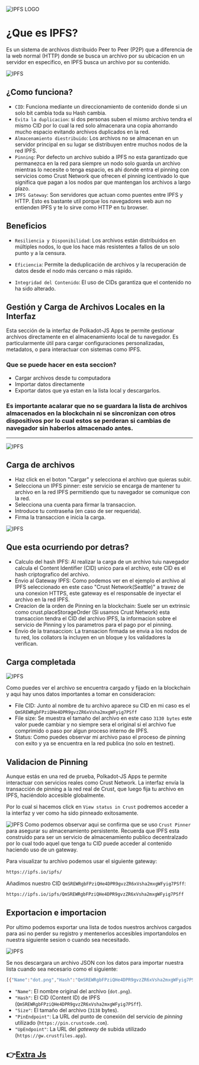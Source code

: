 ![IPFS LOGO](/img/IPFS.png)

# ¿Que es IPFS?

Es un sistema de archivos distribuido Peer to Peer (P2P) que a diferencia de la web normal (HTTP) donde se busca un archivo por su ubicacion en un servidor en especifico, en IPFS busca un archivo por su contenido.

![IPFS](/img/ClienteServidorVsIPFS.png)

## ¿Como funciona?
* `CID`: Funciona mediante un direccionamiento de contenido donde si un solo bit cambia toda su Hash cambia.
* `Evita la duplicacion`: si dos personas suben el mismo archivo tendra el mismo CID por lo cual la red solo almacenara una copia ahorrando mucho espacio evitando archivos duplicados en la red.
* `Almacenamiento diestribuido`: Los archivos no se almacenan en un servidor principal en su lugar se distribuyen entre muchos nodos de la red IPFS.
* `Pinning`: Por defecto un archivo subido a IPFS no esta garantizado que permanezca en la red para siempre un nodo solo guarda un archivo mientras lo necesite o tenga espacio, es ahi donde entra el pinning con servicios como Crust Network que ofrecen el pinning icentivado lo que significa que pagan a los nodos par que mantengan los archivos a largo plazo.
* `IPFS Gateway`: Son servidores que actuan como puentes entre IPFS y HTTP. Esto es bastante util porque los navegadores web aun no entienden IPFS y te lo sirve como HTTP en tu browser.
## Beneficios

* `Resiliencia y Disponibilidad`: Los archivos están distribuidos en múltiples nodos, lo que los hace más resistentes a fallos de un solo punto y a la censura.

* `Eficiencia`: Permite la deduplicación de archivos y la recuperación de datos desde el nodo más cercano o más rápido.

* `Integridad del Contenido`: El uso de CIDs garantiza que el contenido no ha sido alterado.

##  Gestión y Carga de Archivos Locales en la Interfaz

Esta sección de la interfaz de Polkadot-JS Apps te permite gestionar archivos directamente en el almacenamiento local de tu navegador. Es particularmente útil para cargar configuraciones personalizadas, metadatos, o para interactuar con sistemas como IPFS.

### Que se puede hacer en esta seccion?
* Cargar archivos desde tu computadora 
* Importar datos directamente
* Exportar datos que ya estan en la lista local y descargarlos.
### Es importante acalarar que no se guardara la lista de archivos almacenados en la blockchain ni se sincronizan con otros dispositivos por lo cual estos se perderan si cambias de navegador sin haberlos almacenado antes.
--- 

![IPFS](/img/ipfsDot.png)

## Carga de archivos
* Haz click en el boton "Cargar" y selecciona el archivo que quieras subir.
* Selecciona un IPFS pinner: este servicio se encarga de mantener tu archivo en la red IPFS permitiendo que tu navegador se comunique con la red.
* Selecciona una cuenta para firmar la transaccion.
* Introduce tu contraseña (en caso de ser requerida).
* Firma la transaccion e inicia la carga.

![IPFS](/img/IPFSUpload.png)

## Que esta ocurriendo por detras?
* Calculo del hash IPFS: Al realizar la carga de un archivo tuiu navegador calcula el Content Identifier (CID) unico para el archivo, este CID es el hash criptografico del archivo.
* Envio al Gateway IPFS: Como podemos ver en el ejemplo el archivo al IPFS seleccionado en este caso "Crust Network(Seattle)" a travez de una conexion HTTPS, este gateway es el responsable de inyectar el archivo en la red IPFS.
* Creacion de la orden de Pinning en la blockchain: Suele ser un extrinsic como crust.placeStorageOrder (Si usamos Crust Network) esta transaccion tendra el CID del archivo IPFS, la informacion sobre el servicio de Pinning y los parametros para el pago por el pinning.
* Envio de la transaccion: La transacion firmada se envia a los nodos de tu red, los collators la incluyen en un bloque y los validadores la verifican.



## Carga completada

![IPFS](/img/IPFSdash.png)


Como puedes ver el archivo se encuentra cargado y fijado en la blockchain y aqui hay unos datos importantes a tomar en consideracion:
* File CID: Junto al nombre de tu archivo aparece su CID en mi caso es el `QmSREWRgbFPziQHe4DPR9gvzZR6xVsha2mxgWFyig7PSff`
* File size: Se muestra el tamaño del archivo en este caso `3130 bytes` este valor puede cambiar y no siempre sera el original si el archivo fue comprimido o paso por algun proceso interno de IPFS.
* Status: Como puedes observar mi archivo paso el proceso de pinning con exito y ya se encuentra en la red publica (no solo en testnet).

## Validacion de Pinning
Aunque estás en una red de prueba, Polkadot-JS Apps te permite interactuar con servicios reales como Crust Network. La interfaz envía la transacción de pinning a la red real de Crust, que luego fija tu archivo en IPFS, haciéndolo accesible globalmente.

Por lo cual si hacemos click en `View status in Crust` podremos acceder a la interfaz y ver como ha sido pinneado exitosamente.

![IPFS](/img/IPFSdash.png)
Como podemos observar aqui se confirma que se uso `Crust Pinner` para asegurar su almacenamiento persistente.
Recuerda que IPFS esta construido para ser un servicio de almacenamiento publico decentralzado por lo cual todo aquel que tenga tu CID puede acceder al contenido haciendo uso de un gateway.

Para visualizar tu archivo podemos usar el siguiente gateway:
```bash
https://ipfs.io/ipfs/
``` 
Añadimos nuestro CID `QmSREWRgbFPziQHe4DPR9gvzZR6xVsha2mxgWFyig7PSff`:
```bash
https://ipfs.io/ipfs/QmSREWRgbFPziQHe4DPR9gvzZR6xVsha2mxgWFyig7PSff
``` 

## Exportacion e importacion
Por ultimo podemos exportar una lista de todos nuestros archivos cargados para asi no perder su registro y mentenerlos accesibles importandolos en nuestra siguiente sesion o cuando sea necesitado.

![IPFS](/img/IPFSExport.png)

Se nos descargara un archivo JSON con los datos para importar nuestra lista cuando sea necesario como el siguiente: 

```bash
[{"Name":"dot.png","Hash":"QmSREWRgbFPziQHe4DPR9gvzZR6xVsha2mxgWFyig7PSff","Size":"3138","PinEndpoint":"https://pin.crustcode.com","UpEndpoint":"https://gw.crustfiles.app"}]
``` 
* `"Name"`: El nombre original del archivo (`dot.png`).
* `"Hash"`: El CID (Content ID) de IPFS (`QmSREWRgbFPziQHe4DPR9gvzZR6xVsha2mxgWFyig7PSff`).
* `"Size"`: El tamaño del archivo (`3138` bytes).
* `"PinEndpoint"`: La URL del punto de conexión del servicio de *pinning* utilizado (`https://pin.crustcode.com`).
* `"UpEndpoint"`: La URL del *gateway* de subida utilizado (`https://gw.crustfiles.app`).

👉[Extra Js](/recursos/cap_6(JavaScript).md)
--- 
